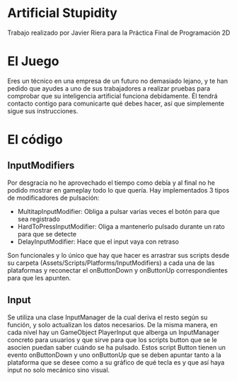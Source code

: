 # Artificial Stupidity

Trabajo realizado por Javier Riera para la Práctica Final de Programación 2D

# El Juego
Eres un técnico en una empresa de un futuro no demasiado lejano, y te han pedido que ayudes a uno de sus trabajadores a realizar pruebas para comprobar que su inteligencia artificial funciona debidamente. Él tendrá contacto contigo para comunicarte qué debes hacer, así que simplemente sigue sus instrucciones.

# El código

## InputModifiers

Por desgracia no he aprovechado el tiempo como debía y al final no he podido mostrar en gameplay todo lo que quería. Hay implementados 3 tipos de modificadores de pulsación:

- MultitapInputModifier: Obliga a pulsar varias veces el botón para que sea registrado
- HardToPressInputModifier: Oliga a mantenerlo pulsado durante un rato para que se detecte
- DelayInputModifier: Hace que el input vaya con retraso

Son funcionales y lo único que hay que hacer es arrastrar sus scripts desde su carpeta (Assets/Scripts/Platforms/InputModifiers) a cada una de las plataformas y reconectar el onButtonDown y onButtonUp correspondientes para que les apunten.

## Input
Se utiliza una clase InputManager de la cual deriva el resto según su función, y solo actualizan los datos necesarios. De la misma manera, en cada nivel hay un GameObject PlayerInput que alberga un InputManager concreto para usuarios y que sirve para que los scripts button que se le asocien puedan saber cuándo se ha pulsado. Estos script Button tienen un evento onButtonDown y uno onButtonUp que se deben apuntar tanto a la plataforma que se desee como a su gráfico de qué tecla es y que así haya input no solo mecánico sino visual.
